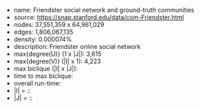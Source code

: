 * name:	Friendster social network and ground-truth communities
* source: https://snap.stanford.edu/data/com-Friendster.html
* nodes: 37,551,359 x 64,961,029
* edges: 1,806,067,135
* density: 0.000074%
* description: Friendster online social network
* max{degree(U)} (1 x |J|): 3,615
* max{degree(V)} (|I| x 1): 4,223
* max biclique (|I| x |J|):
* time to max biclique: 
* overall run-time: 
* |I| = ::
* |J| = ::

